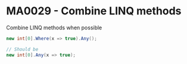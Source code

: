 # MA0029 - Combine LINQ methods

Combine LINQ methods when possible

```csharp
new int[0].Where(x => true).Any();

// Should be
new int[0].Any(x => true);
```
